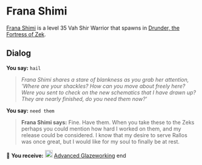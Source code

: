 # Frana Shimi



[Frana Shimi](/npc/214063) is a level 35 Vah Shir Warrior that spawns in [Drunder, the Fortress of Zek](/zone/214).



## Dialog


**You say:** `hail`



>*Frana Shimi shares a stare of blankness as you grab her attention, 'Where are your shackles?  How can you move about freely here?  Were you sent to check on the new schematics that I have drawn up?  They are nearly finished, do you need them now?'*




**You say:** `need them`



>**Frana Shimi says:** Fine.  Have them.  When you take these to the Zeks perhaps you could mention how hard I worked on them, and my release could be considered.  I know that my desire to serve Rallos was once great, but I would like for my soul to finally be at rest.


 &#127873; **You receive:**  <img style="background:url(/static/icons/blank_slot.gif);width:20px;height:20px;" src="/static/icons/item_777.png" alt="" /> <a
                                href="/item/18636" data-url="18636" class="tooltip-link link">Advanced Glazeworking</a>
end
